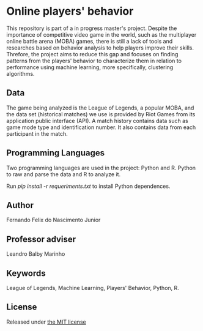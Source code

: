 # Online players' behavior

This repository is part of a in progress master's project. Despite the importance of competitive video game in the world, such as the multiplayer online battle arena (MOBA) games, there is still a lack of tools and researches based on behavior analysis to help players improve their skills. Threfore, the project aims to reduce this gap and focuses on finding patterns from the players' behavior to characterize them in relation to performance using machine learning, more specifically, clustering algorithms.

## Data

The game being analyzed is the League of Legends, a popular MOBA, and the data set (historical matches) we use is provided by Riot Games from its application public interface (API). A match history contains data such as game mode type and identification number. It also contains data from each participant in the match.

## Programming Languages

Two programming languages are used in the project: Python and R. Python to raw and parse the data and R to analyze it.

Run *pip install -r requeriments.txt* to install Python dependences.

## Author

Fernando Felix do Nascimento Junior

## Professor adviser

Leandro Balby Marinho

## Keywords

League of Legends, Machine Learning, Players' Behavior, Python, R.

## License

Released under [the MIT license](https://github.com/dndlab/dndlab.github.io/blob/master/LICENSE)
